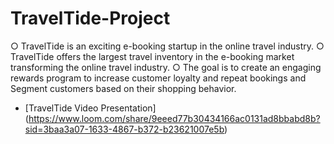 # TravelTide-Project

○ TravelTide is an exciting e-booking startup in the online travel industry.
○ TravelTide offers the largest travel inventory in the e-booking market transforming the online travel industry.
○ The goal is to create an engaging rewards program to increase customer loyalty and repeat bookings and Segment customers based on their shopping behavior.

- [TravelTide Video Presentation] (https://www.loom.com/share/9eeed77b30434166ac0131ad8bbabd8b?sid=3baa3a07-1633-4867-b372-b23621007e5b)
